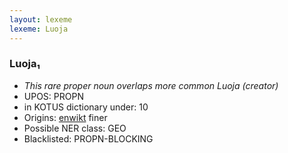 ```yaml
---
layout: lexeme
lexeme: Luoja
---
```


###  Luoja₁

* _This rare proper noun overlaps more common *Luoja* (creator)_
* UPOS:  PROPN
* in KOTUS dictionary under:  10
* Origins: [enwikt](https://en.wiktionary.org/wiki/Luoja) finer 
* Possible NER class:  GEO
* Blacklisted:  PROPN-BLOCKING

